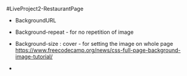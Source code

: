 #LiveProject2-RestaurantPage

- BackgroundURL
- Background-repeat - for no repetition of image
- Background-size : cover - for setting the image on whole page
  https://www.freecodecamp.org/news/css-full-page-background-image-tutorial/

-
